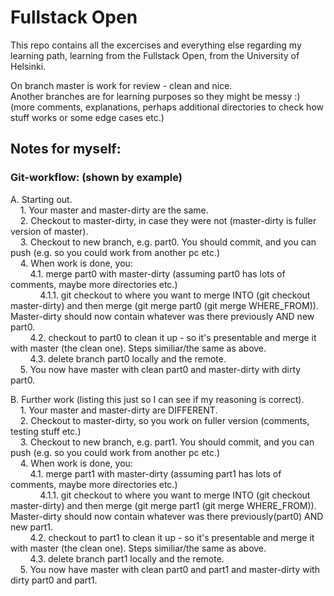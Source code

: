 # Fullstack Open 
This repo contains all the excercises and everything else regarding my learning path, learning from the Fullstack Open, from the University of Helsinki.<br>

On branch master is work for review - clean and nice.<br>
Another branches are for learning purposes so they might be messy :) (more comments, explanations, perhaps additional directories to check how stuff works or some edge cases etc.)
## Notes for myself:
### Git-workflow: (shown by example)
A. Starting out.<br>
&nbsp;&nbsp;&nbsp;&nbsp;1\. Your master and master-dirty are the same.<br>
&nbsp;&nbsp;&nbsp;&nbsp;2\. Checkout to master-dirty, in case they were not (master-dirty is fuller version of master).<br>
&nbsp;&nbsp;&nbsp;&nbsp;3\. Checkout to new branch, e.g. part0. You should commit, and you can push (e.g. so you could work from another pc etc.)<br>
&nbsp;&nbsp;&nbsp;&nbsp;4\. When work is done, you:<br> 
&nbsp;&nbsp;&nbsp;&nbsp;&nbsp;&nbsp;&nbsp;&nbsp;4.1\. merge part0 with master-dirty (assuming part0 has lots of comments, maybe more directories etc.)<br>
&nbsp;&nbsp;&nbsp;&nbsp;&nbsp;&nbsp;&nbsp;&nbsp;&nbsp;&nbsp;&nbsp;&nbsp;4.1.1\. git checkout to where you want to merge INTO (git checkout master-dirty) and then merge (git merge part0 (git merge WHERE_FROM)). Master-dirty should now contain whatever was there previously AND new part0.<br>
&nbsp;&nbsp;&nbsp;&nbsp;&nbsp;&nbsp;&nbsp;&nbsp;4.2\. checkout to part0 to clean it up - so it's presentable and merge it with master (the clean one). Steps similiar/the same as above.<br>
&nbsp;&nbsp;&nbsp;&nbsp;&nbsp;&nbsp;&nbsp;&nbsp;4.3\. delete branch part0 locally and the remote.<br>
&nbsp;&nbsp;&nbsp;&nbsp;5\. You now have master with clean part0 and master-dirty with dirty part0.<br>

B. Further work (listing this just so I can see if my reasoning is correct).<br>
&nbsp;&nbsp;&nbsp;&nbsp;1\. Your master and master-dirty are DIFFERENT.<br>
&nbsp;&nbsp;&nbsp;&nbsp;2\. Checkout to master-dirty, so you work on fuller version (comments, testing stuff etc.)<br>
&nbsp;&nbsp;&nbsp;&nbsp;3\. Checkout to new branch, e.g. part1. You should commit, and you can push (e.g. so you could work from another pc etc.)<br>
&nbsp;&nbsp;&nbsp;&nbsp;4\. When work is done, you:<br>
&nbsp;&nbsp;&nbsp;&nbsp;&nbsp;&nbsp;&nbsp;&nbsp;4.1\. merge part1 with master-dirty (assuming part1 has lots of comments, maybe more directories etc.)<br>
&nbsp;&nbsp;&nbsp;&nbsp;&nbsp;&nbsp;&nbsp;&nbsp;&nbsp;&nbsp;&nbsp;&nbsp;4.1.1\. git checkout to where you want to merge INTO (git checkout master-dirty) and then merge (git merge part1 (git merge WHERE_FROM)). Master-dirty should now contain whatever was there previously(part0) AND new part1.<br>
&nbsp;&nbsp;&nbsp;&nbsp;&nbsp;&nbsp;&nbsp;&nbsp;4.2\.  checkout to part1 to clean it up - so it's presentable and merge it with master (the clean one). Steps similiar/the same as above.<br>
&nbsp;&nbsp;&nbsp;&nbsp;&nbsp;&nbsp;&nbsp;&nbsp;4.3\. delete branch part1 locally and the remote.<br>
&nbsp;&nbsp;&nbsp;&nbsp;5\. You now have master with clean part0 and part1 and master-dirty with dirty part0 and part1.<br>
